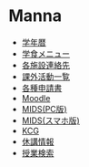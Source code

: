 # Manna

<!-- Google tag (gtag.js) -->
<script async src="https://www.googletagmanager.com/gtag/js?id=G-PKKNCFRTE2"></script>
<script>
  window.dataLayer = window.dataLayer || [];
  function gtag(){dataLayer.push(arguments);}
  gtag('js', new Date());

  gtag('config', 'G-PKKNCFRTE2');
</script>

- [学年暦](./calendar/)
- [学食メニュー](./gakushoku/)
- [各施設連絡先](./renraku/)
- [課外活動一覧](https://sites.google.com/view/manna-dantai)
- [各種申請書](./shinseisho/)
- [Moodle](https://moodle.kyoai.ac.jp/login/index.php)
- [MIDS(PC版)](https://mids3.cs.kyoai.ac.jp/up/faces/login/Com00501A.jsp)
- [MIDS(スマホ版)](https://mids3.cs.kyoai.ac.jp/up/up/co/smartphone/login.jsp)
- [KCG](https://start.kyoai.ac.jp/start/auth/login)
- [休講情報](http://zero3.kyoai.org/kyuko.php)
- [授業検索](./subject-search/)
